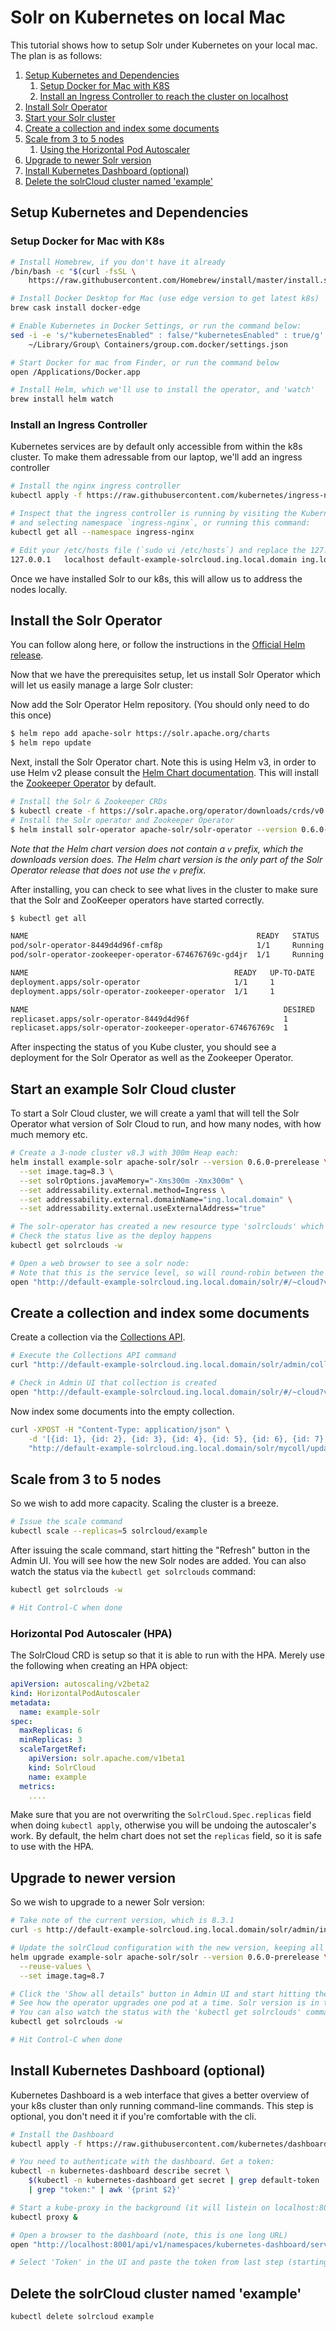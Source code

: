 <!--
    Licensed to the Apache Software Foundation (ASF) under one or more
    contributor license agreements.  See the NOTICE file distributed with
    this work for additional information regarding copyright ownership.
    The ASF licenses this file to You under the Apache License, Version 2.0
    the "License"); you may not use this file except in compliance with
    the License.  You may obtain a copy of the License at

        http://www.apache.org/licenses/LICENSE-2.0

    Unless required by applicable law or agreed to in writing, software
    distributed under the License is distributed on an "AS IS" BASIS,
    WITHOUT WARRANTIES OR CONDITIONS OF ANY KIND, either express or implied.
    See the License for the specific language governing permissions and
    limitations under the License.
 -->

# Solr on Kubernetes on local Mac

This tutorial shows how to setup Solr under Kubernetes on your local mac. The plan is as follows:

 1. [Setup Kubernetes and Dependencies](#setup-kubernetes-and-dependencies)
    1. [Setup Docker for Mac with K8S](#setup-docker-for-mac-with-k8s)
    2. [Install an Ingress Controller to reach the cluster on localhost](#install-an-ingress-controller)
 3. [Install Solr Operator](#install-the-solr-operator)
 4. [Start your Solr cluster](#start-an-example-solr-cloud-cluster)
 5. [Create a collection and index some documents](#create-a-collection-and-index-some-documents)
 6. [Scale from 3 to 5 nodes](#scale-from-3-to-5-nodes)
    1. [Using the Horizontal Pod Autoscaler](#horizontal-pod-autoscaler-hpa)
 7. [Upgrade to newer Solr version](#upgrade-to-newer-version)
 8. [Install Kubernetes Dashboard (optional)](#install-kubernetes-dashboard-optional)
 9. [Delete the solrCloud cluster named 'example'](#delete-the-solrcloud-cluster-named-example)

## Setup Kubernetes and Dependencies

### Setup Docker for Mac with K8s

```bash
# Install Homebrew, if you don't have it already
/bin/bash -c "$(curl -fsSL \
	https://raw.githubusercontent.com/Homebrew/install/master/install.sh)"

# Install Docker Desktop for Mac (use edge version to get latest k8s)
brew cask install docker-edge

# Enable Kubernetes in Docker Settings, or run the command below:
sed -i -e 's/"kubernetesEnabled" : false/"kubernetesEnabled" : true/g' \
    ~/Library/Group\ Containers/group.com.docker/settings.json

# Start Docker for mac from Finder, or run the command below
open /Applications/Docker.app

# Install Helm, which we'll use to install the operator, and 'watch'
brew install helm watch
```

### Install an Ingress Controller

Kubernetes services are by default only accessible from within the k8s cluster. To make them adressable from our laptop, we'll add an ingress controller

```bash
# Install the nginx ingress controller
kubectl apply -f https://raw.githubusercontent.com/kubernetes/ingress-nginx/master/deploy/static/provider/cloud/deploy.yaml

# Inspect that the ingress controller is running by visiting the Kubernetes dashboard 
# and selecting namespace `ingress-nginx`, or running this command:
kubectl get all --namespace ingress-nginx

# Edit your /etc/hosts file (`sudo vi /etc/hosts`) and replace the 127.0.0.1 line with:
127.0.0.1	localhost default-example-solrcloud.ing.local.domain ing.local.domain default-example-solrcloud-0.ing.local.domain default-example-solrcloud-1.ing.local.domain default-example-solrcloud-2.ing.local.domain dinghy-ping.localhost
```

Once we have installed Solr to our k8s, this will allow us to address the nodes locally.

## Install the Solr Operator

You can follow along here, or follow the instructions in the [Official Helm release](https://artifacthub.io/packages/helm/apache-solr/solr-operator).

Now that we have the prerequisites setup, let us install Solr Operator which will let us easily manage a large Solr cluster:

Now add the Solr Operator Helm repository. (You should only need to do this once)

```bash
$ helm repo add apache-solr https://solr.apache.org/charts
$ helm repo update
```

Next, install the Solr Operator chart. Note this is using Helm v3, in order to use Helm v2 please consult the [Helm Chart documentation](https://hub.helm.sh/charts/solr-operator/solr-operator).
This will install the [Zookeeper Operator](https://github.com/pravega/zookeeper-operator) by default.

```bash
# Install the Solr & Zookeeper CRDs
$ kubectl create -f https://solr.apache.org/operator/downloads/crds/v0.6.0-prerelease/all-with-dependencies.yaml
# Install the Solr operator and Zookeeper Operator
$ helm install solr-operator apache-solr/solr-operator --version 0.6.0-prerelease
```

_Note that the Helm chart version does not contain a `v` prefix, which the downloads version does. The Helm chart version is the only part of the Solr Operator release that does not use the `v` prefix._


After installing, you can check to see what lives in the cluster to make sure that the Solr and ZooKeeper operators have started correctly.
```bash
$ kubectl get all

NAME                                                   READY   STATUS             RESTARTS   AGE
pod/solr-operator-8449d4d96f-cmf8p                     1/1     Running            0          47h
pod/solr-operator-zookeeper-operator-674676769c-gd4jr  1/1     Running            0          49d

NAME                                              READY   UP-TO-DATE   AVAILABLE   AGE
deployment.apps/solr-operator                     1/1     1            1           49d
deployment.apps/solr-operator-zookeeper-operator  1/1     1            1           49d

NAME                                                         DESIRED   CURRENT   READY   AGE
replicaset.apps/solr-operator-8449d4d96f                     1         1         1       2d1h
replicaset.apps/solr-operator-zookeeper-operator-674676769c  1         1         1       49d
```

After inspecting the status of you Kube cluster, you should see a deployment for the Solr Operator as well as the Zookeeper Operator.

## Start an example Solr Cloud cluster

To start a Solr Cloud cluster, we will create a yaml that will tell the Solr Operator what version of Solr Cloud to run, and how many nodes, with how much memory etc.

```bash
# Create a 3-node cluster v8.3 with 300m Heap each:
helm install example-solr apache-solr/solr --version 0.6.0-prerelease \
  --set image.tag=8.3 \
  --set solrOptions.javaMemory="-Xms300m -Xmx300m" \
  --set addressability.external.method=Ingress \
  --set addressability.external.domainName="ing.local.domain" \
  --set addressability.external.useExternalAddress="true"

# The solr-operator has created a new resource type 'solrclouds' which we can query
# Check the status live as the deploy happens
kubectl get solrclouds -w

# Open a web browser to see a solr node:
# Note that this is the service level, so will round-robin between the nodes
open "http://default-example-solrcloud.ing.local.domain/solr/#/~cloud?view=nodes"
```

## Create a collection and index some documents

Create a collection via the [Collections API](https://solr.apache.org/guide/8_8/collection-management.html#create).

```bash
# Execute the Collections API command
curl "http://default-example-solrcloud.ing.local.domain/solr/admin/collections?action=CREATE&name=mycoll&numShards=1&replicationFactor=3&maxShardsPerNode=2&collection.configName=_default"

# Check in Admin UI that collection is created
open "http://default-example-solrcloud.ing.local.domain/solr/#/~cloud?view=graph"
```

Now index some documents into the empty collection.
```bash
curl -XPOST -H "Content-Type: application/json" \
    -d '[{id: 1}, {id: 2}, {id: 3}, {id: 4}, {id: 5}, {id: 6}, {id: 7}, {id: 8}]' \
    "http://default-example-solrcloud.ing.local.domain/solr/mycoll/update/"
```

## Scale from 3 to 5 nodes

So we wish to add more capacity. Scaling the cluster is a breeze.

```bash
# Issue the scale command
kubectl scale --replicas=5 solrcloud/example
```

After issuing the scale command, start hitting the "Refresh" button in the Admin UI.
You will see how the new Solr nodes are added.
You can also watch the status via the `kubectl get solrclouds` command:

```bash
kubectl get solrclouds -w

# Hit Control-C when done
```

### Horizontal Pod Autoscaler (HPA)

The SolrCloud CRD is setup so that it is able to run with the HPA.
Merely use the following when creating an HPA object:
```yaml
apiVersion: autoscaling/v2beta2
kind: HorizontalPodAutoscaler
metadata:
  name: example-solr
spec:
  maxReplicas: 6
  minReplicas: 3
  scaleTargetRef:
    apiVersion: solr.apache.com/v1beta1
    kind: SolrCloud
    name: example
  metrics:
    ....
 ```

Make sure that you are not overwriting the `SolrCloud.Spec.replicas` field when doing `kubectl apply`,
otherwise you will be undoing the autoscaler's work.
By default, the helm chart does not set the `replicas` field, so it is safe to use with the HPA.

## Upgrade to newer version

So we wish to upgrade to a newer Solr version:

```bash
# Take note of the current version, which is 8.3.1
curl -s http://default-example-solrcloud.ing.local.domain/solr/admin/info/system | grep solr-i

# Update the solrCloud configuration with the new version, keeping all previous settings and the number of nodes set by the autoscaler.
helm upgrade example-solr apache-solr/solr --version 0.6.0-prerelease \
  --reuse-values \
  --set image.tag=8.7

# Click the 'Show all details" button in Admin UI and start hitting the "Refresh" button
# See how the operator upgrades one pod at a time. Solr version is in the 'node' column
# You can also watch the status with the 'kubectl get solrclouds' command
kubectl get solrclouds -w

# Hit Control-C when done
```

## Install Kubernetes Dashboard (optional)

Kubernetes Dashboard is a web interface that gives a better overview of your k8s cluster than only running command-line commands. This step is optional, you don't need it if you're comfortable with the cli.

```bash
# Install the Dashboard
kubectl apply -f https://raw.githubusercontent.com/kubernetes/dashboard/v2.0.4/aio/deploy/recommended.yaml

# You need to authenticate with the dashboard. Get a token:
kubectl -n kubernetes-dashboard describe secret \
    $(kubectl -n kubernetes-dashboard get secret | grep default-token | awk '{print $1}') \
    | grep "token:" | awk '{print $2}'

# Start a kube-proxy in the background (it will listein on localhost:8001)
kubectl proxy &

# Open a browser to the dashboard (note, this is one long URL)
open "http://localhost:8001/api/v1/namespaces/kubernetes-dashboard/services/https:kubernetes-dashboard:/proxy/#/overview?namespace=default"

# Select 'Token' in the UI and paste the token from last step (starting with 'ey...')
```

## Delete the solrCloud cluster named 'example'

```bash
kubectl delete solrcloud example
```
